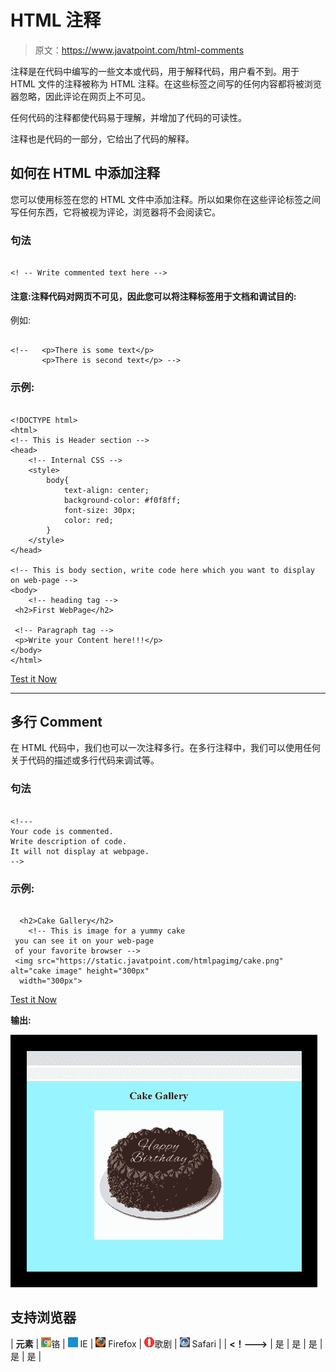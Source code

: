 # HTML 注释

> 原文：<https://www.javatpoint.com/html-comments>

注释是在代码中编写的一些文本或代码，用于解释代码，用户看不到。用于 HTML 文件的注释被称为 HTML 注释。在这些标签之间写的任何内容都将被浏览器忽略，因此评论在网页上不可见。

任何代码的注释都使代码易于理解，并增加了代码的可读性。

注释也是代码的一部分，它给出了代码的解释。

## 如何在 HTML 中添加注释

您可以使用标签在您的 HTML 文件中添加注释。所以如果你在这些评论标签之间写任何东西，它将被视为评论，浏览器将不会阅读它。

### 句法

```

<! -- Write commented text here -->

```

#### 注意:注释代码对网页不可见，因此您可以将注释标签用于文档和调试目的:

例如:

```

<!--   <p>There is some text</p>
  	   <p>There is second text</p> -->

```

### 示例:

```

<!DOCTYPE html>
<html>
<!-- This is Header section -->
<head>
	<!-- Internal CSS -->
	<style>
		body{
			text-align: center;
			background-color: #f0f8ff;
			font-size: 30px;
			color: red;
		}
	</style>
</head>

<!-- This is body section, write code here which you want to display on web-page -->
<body>
	<!-- heading tag -->
 <h2>First WebPage</h2>

 <!-- Paragraph tag -->
 <p>Write your Content here!!!</p>
</body>
</html>

```

[Test it Now](https://www.javatpoint.com/oprweb/test.jsp?filename=htmlcomments)

* * *

## 多行 Comment

在 HTML 代码中，我们也可以一次注释多行。在多行注释中，我们可以使用任何关于代码的描述或多行代码来调试等。

### 句法

```

<!---
Your code is commented. 
Write description of code.
It will not display at webpage. 
-->

```

### 示例:

```

  <h2>Cake Gallery</h2>
	<!-- This is image for a yummy cake
 you can see it on your web-page
 of your favorite browser -->
 <img src="https://static.javatpoint.com/htmlpagimg/cake.png" alt="cake image" height="300px"
  width="300px">

```

[Test it Now](https://www.javatpoint.com/oprweb/test.jsp?filename=htmlcomments2)

**输出:**

![HTML Comments](img/7798439cc1b9953a385bd5ec7baec8b0.png)

## 支持浏览器

| **元素** | ![chrome browser](img/4fbdc93dc2016c5049ed108e7318df19.png)铬 | ![ie browser](img/83dd23df1fe8373fd5bf054b2c1dd88b.png) IE | ![firefox browser](img/4f001fff393888a8a807ed29b28145d1.png) Firefox | ![opera browser](img/6cad4a592cc69a052056a0577b4aac65.png)歌剧 | ![safari browser](img/a0f6a9711a92203c5dc5c127fe9c9fca.png) Safari |
| **<！--->** | 是 | 是 | 是 | 是 | 是 |